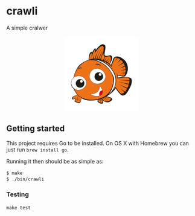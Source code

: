 # crawli

A simple cralwer

<p align="center"><img src="nemo.png" width="200"></p>

## Getting started

This project requires Go to be installed. On OS X with Homebrew you can just run `brew install go`.

Running it then should be as simple as:

```console
$ make
$ ./bin/crawli
```

### Testing

``make test``

